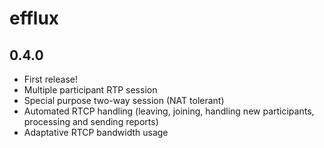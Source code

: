efflux
======

0.4.0
-----
* First release!
* Multiple participant RTP session
* Special purpose two-way session (NAT tolerant)
* Automated RTCP handling (leaving, joining, handling new participants, processing and sending reports)
* Adaptative RTCP bandwidth usage
